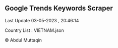 

## Google Trends Keywords Scraper 
 
Last Update 03-05-2023 , 20:46:14

Country List :
VIETNAM.json



© Abdul Muttaqin 
